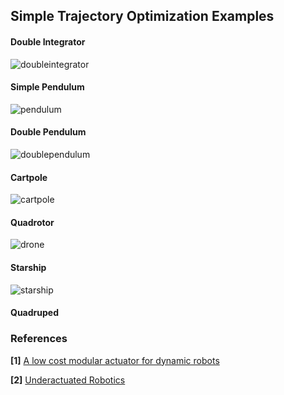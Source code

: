 ## Simple Trajectory Optimization Examples

#### Double Integrator

![doubleintegrator](https://github.com/user-attachments/assets/382ab623-5b79-4b3e-a5df-2dad22ace01c)


#### Simple Pendulum

![pendulum](https://github.com/user-attachments/assets/9d3ac428-acec-4bc2-a0b7-653df5ca1416)

#### Double Pendulum

![doublependulum](https://github.com/user-attachments/assets/6d5cea9b-7d3c-4c37-a3f9-3f1a52e30b8c)


#### Cartpole

![cartpole](https://github.com/user-attachments/assets/1d4e7463-43ef-4cc6-85c8-99feb482f314)

#### Quadrotor

![drone](https://github.com/user-attachments/assets/e8cafbc4-6ffa-48a7-8cf2-b978a4e0fe4e)



#### Starship 

![starship](https://github.com/user-attachments/assets/703c9a7e-caa4-4298-a77c-ce2fdb5b5885)

#### Quadruped


### References
**[1]** [A low cost modular actuator for dynamic robots](https://dspace.mit.edu/handle/1721.1/118671)

**[2]** [Underactuated Robotics](https://underactuated.mit.edu/index.html)
